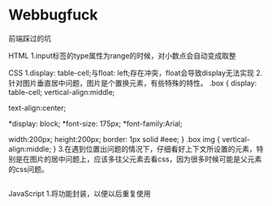 # Webbugfuck
前端踩过的坑

HTML
1.input标签的type属性为range的时候，对小数点会自动变成取整

CSS
1.display: table-cell;与float: left;存在冲突，float会导致display无法实现
2.针对图片垂直居中问题，图片是个置换元素，有些特殊的特性。
.box {
 display: table-cell;
 vertical-align:middle;

 text-align:center;

 *display: block;
 *font-size: 175px;
 *font-family:Arial;

 width:200px;
 height:200px;
 border: 1px solid #eee;
}
.box img {
 vertical-align:middle;
}
3.在遇到位置出问题的情况下，仔细看好上下文所设置的元素，特别是在图片的居中问题上，应该多往父元素去看css，因为很多时候可能是父元素的css问题。

<div class="box">
 <img src="" />
</div>

JavaScript
1.将功能封装，以便以后重复使用
